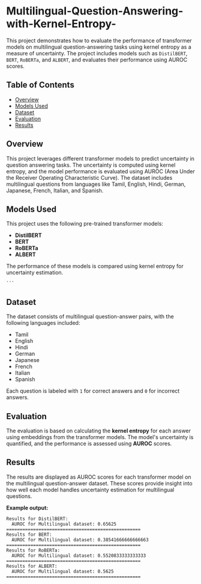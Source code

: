 # Multilingual-Question-Answering-with-Kernel-Entropy-



This project demonstrates how to evaluate the performance of transformer models on multilingual question-answering tasks using kernel entropy as a measure of uncertainty. The project includes models such as `DistilBERT`, `BERT`, `RoBERTa`, and `ALBERT`, and evaluates their performance using AUROC scores.

## Table of Contents

- [Overview](#overview)
- [Models Used](#models-used)
- [Dataset](#dataset)
- [Evaluation](#evaluation)
- [Results](#results)

## Overview

This project leverages different transformer models to predict uncertainty in question answering tasks. The uncertainty is computed using kernel entropy, and the model performance is evaluated using AUROC (Area Under the Receiver Operating Characteristic Curve). The dataset includes multilingual questions from languages like Tamil, English, Hindi, German, Japanese, French, Italian, and Spanish.

## Models Used

This project uses the following pre-trained transformer models:

- **DistilBERT**
- **BERT**
- **RoBERTa**
- **ALBERT**

The performance of these models is compared using kernel entropy for uncertainty estimation.


    ```

## Dataset

The dataset consists of multilingual question-answer pairs, with the following languages included:

- Tamil
- English
- Hindi
- German
- Japanese
- French
- Italian
- Spanish

Each question is labeled with `1` for correct answers and `0` for incorrect answers.

## Evaluation

The evaluation is based on calculating the **kernel entropy** for each answer using embeddings from the transformer models. The model's uncertainty is quantified, and the performance is assessed using **AUROC** scores.

## Results

The results are displayed as AUROC scores for each transformer model on the multilingual question-answer dataset. These scores provide insight into how well each model handles uncertainty estimation for multilingual questions.

**Example output:**

```text
Results for DistilBERT:
  AUROC for Multilingual dataset: 0.65625
==================================================
Results for BERT:
  AUROC for Multilingual dataset: 0.38541666666666663
==================================================
Results for RoBERTa:
  AUROC for Multilingual dataset: 0.5520833333333333
==================================================
Results for ALBERT:
  AUROC for Multilingual dataset: 0.5625
==================================================
